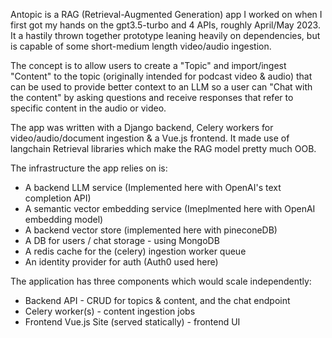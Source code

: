 Antopic is a RAG (Retrieval-Augmented Generation) app I worked on when I first got my hands on the gpt3.5-turbo and 4 APIs, roughly April/May 2023. It a hastily thrown together prototype leaning heavily on dependencies, but is capable of some short-medium length video/audio ingestion. 

The concept is to allow users to create a "Topic" and import/ingest "Content" to the topic (originally intended for podcast video & audio) that can be used to provide better context to an LLM so a user can "Chat with the content" by asking questions and receive responses that refer to specific content in the audio or video.

The app was written with a Django backend, Celery workers for video/audio/document ingestion & a Vue.js frontend. It made use of langchain Retrieval libraries which make the RAG model pretty much OOB. 

The infrastructure the app relies on is: 

* A backend LLM service (Implemented here with OpenAI's text completion API)
* A semantic vector embedding service (Imeplmented here with OpenAI embedding model)
* A backend vector store (implemented here with pineconeDB)
* A DB for users / chat storage - using MongoDB
* A redis cache for the (celery) ingestion worker queue
* An identity provider for auth (Auth0 used here) 

The application has three components which would scale independently:

* Backend API  - CRUD for topics & content, and the chat endpoint  
* Celery worker(s) - content ingestion jobs
* Frontend Vue.js Site (served statically) - frontend UI 

